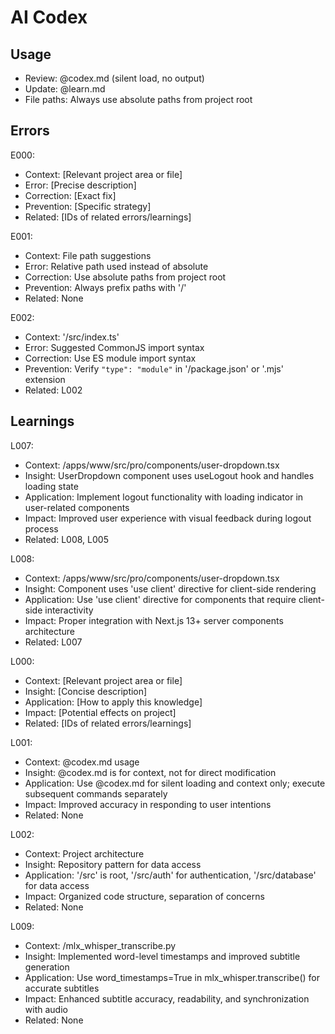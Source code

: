 # AI Codex

## Usage

- Review: @codex.md (silent load, no output)
- Update: @learn.md
- File paths: Always use absolute paths from project root

## Errors

E000:

- Context: [Relevant project area or file]
- Error: [Precise description]
- Correction: [Exact fix]
- Prevention: [Specific strategy]
- Related: [IDs of related errors/learnings]

E001:

- Context: File path suggestions
- Error: Relative path used instead of absolute
- Correction: Use absolute paths from project root
- Prevention: Always prefix paths with '/'
- Related: None

E002:

- Context: '/src/index.ts'
- Error: Suggested CommonJS import syntax
- Correction: Use ES module import syntax
- Prevention: Verify `"type": "module"` in '/package.json' or '.mjs' extension
- Related: L002

## Learnings

L007:

- Context: /apps/www/src/pro/components/user-dropdown.tsx
- Insight: UserDropdown component uses useLogout hook and handles loading state
- Application: Implement logout functionality with loading indicator in user-related components
- Impact: Improved user experience with visual feedback during logout process
- Related: L008, L005

L008:

- Context: /apps/www/src/pro/components/user-dropdown.tsx
- Insight: Component uses 'use client' directive for client-side rendering
- Application: Use 'use client' directive for components that require client-side interactivity
- Impact: Proper integration with Next.js 13+ server components architecture
- Related: L007

L000:

- Context: [Relevant project area or file]
- Insight: [Concise description]
- Application: [How to apply this knowledge]
- Impact: [Potential effects on project]
- Related: [IDs of related errors/learnings]

L001:

- Context: @codex.md usage
- Insight: @codex.md is for context, not for direct modification
- Application: Use @codex.md for silent loading and context only; execute subsequent commands separately
- Impact: Improved accuracy in responding to user intentions
- Related: None

L002:

- Context: Project architecture
- Insight: Repository pattern for data access
- Application: '/src' is root, '/src/auth' for authentication, '/src/database' for data access
- Impact: Organized code structure, separation of concerns
- Related: None

L009:

- Context: /mlx_whisper_transcribe.py
- Insight: Implemented word-level timestamps and improved subtitle generation
- Application: Use word_timestamps=True in mlx_whisper.transcribe() for accurate subtitles
- Impact: Enhanced subtitle accuracy, readability, and synchronization with audio
- Related: None
